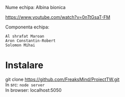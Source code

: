 Nume echipa: Albina bionica

https://www.youtube.com/watch?v=0nTtGsaT-FM

Componenta echipa:

    Al shrafat Maroan
    Aron Constantin-Robert
    Solomon Mihai
    
<h1>Instalare</h1>

git clone https://github.com/FreaksMind/ProiectTW.git <br>
In src: `node server` <br>
In browser: localhost:5050
